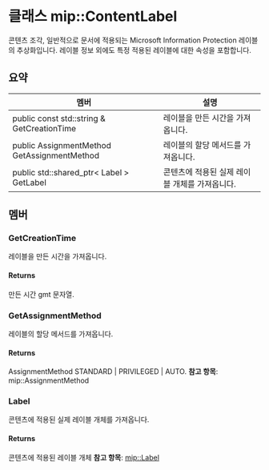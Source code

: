 # <a name="class-mipcontentlabel"></a>클래스 mip::ContentLabel 
콘텐츠 조각, 일반적으로 문서에 적용되는 Microsoft Information Protection 레이블의 추상화입니다.
레이블 정보 외에도 특정 적용된 레이블에 대한 속성을 포함합니다.
## <a name="summary"></a>요약
 멤버                        | 설명                                
--------------------------------|---------------------------------------------
public const std::string & GetCreationTime | 레이블을 만든 시간을 가져옵니다.
public AssignmentMethod GetAssignmentMethod | 레이블의 할당 메서드를 가져옵니다.
public std::shared_ptr< Label > GetLabel | 콘텐츠에 적용된 실제 레이블 개체를 가져옵니다.
## <a name="members"></a>멤버
### <a name="getcreationtime"></a>GetCreationTime
레이블을 만든 시간을 가져옵니다.
#### <a name="returns"></a>Returns
만든 시간 gmt 문자열.
### <a name="getassignmentmethod"></a>GetAssignmentMethod
레이블의 할당 메서드를 가져옵니다.
#### <a name="returns"></a>Returns
AssignmentMethod STANDARD | PRIVILEGED | AUTO. 
**참고 항목**: mip::AssignmentMethod
### <a name="label"></a>Label
콘텐츠에 적용된 실제 레이블 개체를 가져옵니다.
#### <a name="returns"></a>Returns
콘텐츠에 적용된 레이블 개체 
**참고 항목**: [mip::Label](#classmip_1_1_label)